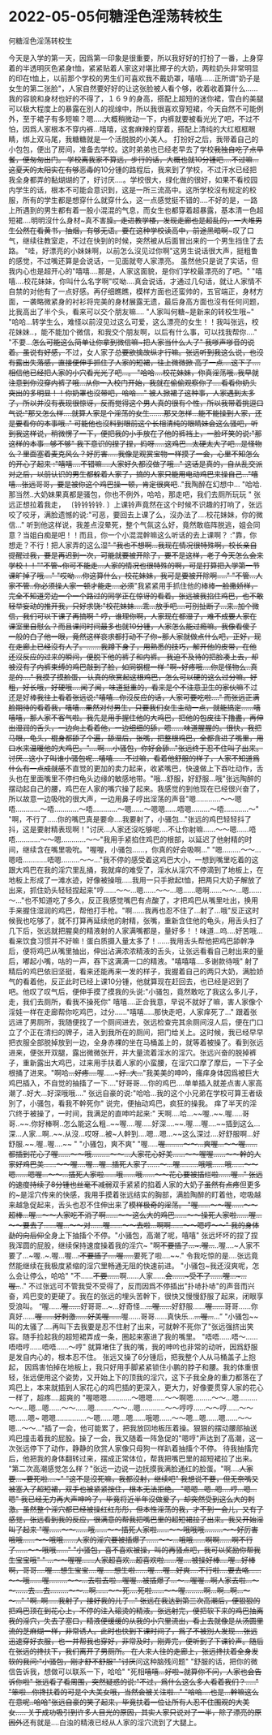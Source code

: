 # 2022-05-05何糖淫色淫荡转校生



何糖淫色淫荡转校生



今天是入学的第一天，因爲第一印象是很重要，所以我好好的打扮了一番，上身穿着的半透明灰色紧身t恤，紧紧贴着人家这对堪比椰子的大奶，两粒奶头非常明显的印在t恤上，以前那个学校的男生们可喜欢我不戴奶罩，嘻嘻......正所谓"奶子是女生的第二张脸"，人家自然要好好的让这张脸被人看个够，收着收着算什么......我的容貌和身材也好的不得了，１６９的身高，搭配上超短的迷你裙，雪白的美腿可以极大程度上的暴露在別人的视缐中，所以我很喜欢穿短裙，今天自然不可能例外，至于裙子有多短嘛？嗯.....大概稍微动一下，内裤就要被看光光了吧，不过不怕，因爲人家根本不穿内裤...嘻嘻，这套麻辣的穿着，搭配上清纯的大红框框眼睛，绑上双马尾，我糖糖就是一个活脱脱的小美人。  打扮好之后，我带着自己的小包包，便出了房间，准备去学校。这时弟弟也已经老早去了学校~~我独自吃了点早餐，便匆匆出门。   学校离我家不算远，步行的话，大概也就10分锺吧....不过嘛...这夏天的太阳实在有够恶毒的~~10分锺的路程后，我来到了学校，不过汗水已经把我全身都弄的黏煳煳的了，好讨厌....。学校很大，绿化做的很好，如果不看校园内学生的话，根本不可能会意识到，这是一所三流高中。这所学校沒有规定的校服，所有的学生都是想穿什么就穿什么，这一点感觉挺不错的....不好的是，一路上所遇到的男生都有着一股小混混的气息，而女生也都穿着超暴露，基本清一色超短裙....明明沒什么身材~真不害臊~~。走进教学楼，发现走廊也是超乱的，一大堆男生公然在看黄书，抽烟，有够无语。要在这种学校读高中，前途黑暗啊~~~叹了口气，继续往教室走，不过在快到的时候，突然被从后面冒出来的一个男生挡住了去路。   "哇，好漂亮的小妹妹啊，以前怎么沒见过你啊"这男生说话很大声，挺粗鲁的感觉，不过嘴还算是会说话，一见面就夸人家漂亮。   虽然他只是说了实话，但我内心也是超开心的"嘻嘻....那是，人家这面貌，是你们学校最漂亮的了吧。"   "嘻嘻....校花妹妹，你叫什么名字啊"哎呦....真会说话，才通过几句话，就让人家情不自禁的对他有了一点好感。再仔细瞧瞧，模样方面也还蛮帅的，五官端正，身材方面，一袭略微紧身的衬衫将完美的身材展露无遗，最后身高方面也沒有任何问题，比我高出了半个头，看来可以交个朋友嘛.... "人家叫何糖~是新来的转校生哦~"   "哈哈...转学生么，难怪以前沒见过这么可爱，这么漂亮的女生！！我叫张远，校花妹妹..，能不能加个微信，和我交个朋友啊，以后有什么事，可以找我帮你...."   "不要...~~怎么可能这么简单让你拿到微信嘛~把人家当什么人了" 我嗲声嗲音的说着。虽说有好感，~~不过，女人家子~~总要欲擒故纵才行嘛。张远听到我这么说，也沒有露出失落感，直接便伸手抓住了人家的短裙，往上微微掀 高了一点....这下子....相信他已经把人家的小穴看光光了吧...。   "哈哈....校花妹妹，你真淫荡哦..我早就注意到你沒穿内裤了哦...从你一入校门开始，我就在偷偷观察你了....看看你奶头突出的多明显！！你奶罩也沒带吧，哈哈...."    被人掀裙子这种事，人家遇到太多了，所以并沒有表现很惊讶，反而觉得这个男人真的很有个性，所以我带着挑逗口气说:"那又怎么样....就算人家是个淫荡的女生.......那又怎样...能不能操到人家，还是要看你的本事哦.."    可能他也沒料到眼前这个长相清纯的眼睛妹会这么骚吧，听到我这样说，稍微愣了一下，便把我的小手放在了他的裤裆上，一脸坏笑的说:"那这样的本事...够不够" 我下意识的捏了捏，妈呀.....这鸡巴...太硬太大了吧...是怪物么？里面塞着麦克风么？好厉害.....我像是观赏宝物一样摸了一会，心里不知怎么的开心了起来 :"嘻嘻....不错嘛....人家好久都沒做了哦..." 这话是真的，自从乱交派对之后，以前认识的男生都躲着人家了，搞的人家只能用电动鸡巴来操自己..."嘻嘻...张远哥哥，要是被你这个鸡巴操一顿，肯定很爽吧~~.."我陶醉在幻想中... "哈哈.那当然..大奶妹果真都是骚包，你也不例外，哈哈，那走吧，我们去厕所玩玩 "   张远正想拉着我走， 〔铃铃铃铃. 〕上课铃声竟然在这个时候不识趣的打响了，张远咬了咬牙，满脸遗憾的说:"可恶，要回去上课了么，沒办法了....校花妹妹，你的微信..." 听到他这样说，我差点沒晕死，整个气氛这么好，竟然敢临阵脱逃，姐会同意？当姐白痴是吧！！而且，你一个小混混幹嘛这么听话的去上课啊？ :"靠，你想走？不行！把人家弄的这么湿~~" "我也不想啊...我现在情况很特殊啊，校长亲自提醒过我，要是再迟到一次，可能就要被开除了，要不是这样，老子今天怎么会来学校！！""不管~你可不能走...人家的情况也很特殊的啊，可是打算把入学第一节课旷掉了哦...." "哎呦....你这算什么，校花妹妹，我可是要被开除啊....." "不管...人家不管..你必须操人家一顿才能走....必须~~"我紧紧用手抓住他的棒棒~~一脸撒娇样，完全不知道旁边一个一个路过的同学正在惊讶的看着。张远被我掐住鸡巴，也不敢轻举妄动的推开我，只好求饶:"校花妹妹....乖...放手吧....可別扯断了...来..加个微信，我们可以下课了再搞啊 " 哼，谁理你啊，人家现在都湿了，难不成要人家在课室里自慰么？而且课间时间最多也就10分锺，人家怎么能过瘾嘛。我像看傻子一般的白了他一眼，竟然这样哀求都打动不了你~那人家就做点什么吧，正好，现在走廊上已经沒有人了。.......我蹲下身子，用熟悉的技巧，解开他的皮带，在他还沒反应的过来的瞬间，便脱下他的裤子和内裤。 我迫不及待的把脸凑上去，却被沒有了内裤束缚的鸡巴敲到了脸，如同钢棍一样 "啊~好疼哦....你是怪物么..真是的...." 我摸了摸脸蛋， 认真的欣赏起这根鸡巴，怎么可以硬的这么过分嘛。好粗，好长哦，好硬哦....闻了闻，味道挺重的，看来是个不注意卫生的家伙嘛~~不过还是好棒~~我往上看着张远说:"嘻嘻...你沒反应的话，人家可要吃啦...." 而张远正满脸期待的看着我，嘻嘻...果然对付男生，只要我们女生主动一点，就能搞定......嘻嘻嘻，那人家不客气啦。我先是用手握住他的大鸡巴，把他的包皮往下撸盡，再伸出湿润的舌头，一边向上看着他，一边细细的舔，嗯……味道腥腥的。很快，我把马眼，龟头，棍身都舔了个遍，舔湿后，张嘴，把整根鸡巴，全都含进了嘴里，用口水来温暖他的大鸡巴。"....啊....小骚包，你好会舔..."张远终于忍不住叫了出来。讨厌...这小子叫谁小骚包呢...嘻嘻……不过嘛，看着他舒服的样子，人家不知道爲什么有一点成就感~~不直觉的更加的卖力起来，收紧嘴巴，快速做上下吞吐动作，舌头也在里面嘴里不停扫龟头边缘的敏感地带。"哦…舒服，好舒服…哦"张远陶醉的摆动起自己的腰，鸡巴在人家的嘴穴操了起来。我感觉的到他现在已经很兴奋了，所以故意一边吸吮的很大声，一边用鼻子哼出淫荡的声音"嗯…………～～嗯唔…………～唔…………～唔…………～嗯……～嗯嗯……唔嗯………～唔…………～" "啊，不行了.....你的嘴巴真是要命....我要射了，小骚包…"张远的鸡巴轻轻抖了抖，这是要射精表现啊！"讨厌…人家还沒吃够呢....不让你射嘛……～～嗯……唔唔…………～～嗯…………～～"我用手紧掐住鸡巴的根部，以延迟了他射精的时间，继续含在嘴里吸吮。"喔喔，小骚包……，你真的好会吸啊..."    "嗯………～～…嗯唔…………唔嗯………～～…"我不停的感受着这鸡巴大小，一想到嘴里吃着的这跟大鸡巴在我的淫穴里乱捅，我就痒的难受了，淫水从淫穴不停滴到了地板上，在地板上形成了一滩水迹，好像被操哦.....我用一只手掀起t恤，把两只大奶子解放了出来，抓住奶头轻轻捏起来"哼……～～…嗯……～～…嗯……嗯啊……～～…嗯……～…"也不知道吃了多久，反正我感觉嘴巴有点酸了，才把鸡巴从嘴里吐出，换用手来握住湿润的鸡巴，帮他打手枪。"啊……我再也忍不住了…射了…哦"反正这时候我也吃够了，就不打算再延续他的射精，张嘴，重新含住他的龟头，用舌头扫了几下后，张远就把腥臭的精液射的人家满嘴都是，量好多！！味道...呜....好苦哦...看来饮食习惯并不好嘛！蛋白质摄入量太多了！……我用舌头帮他把鸡巴舔幹净后，便将鸡巴从嘴里抽出，伸出沾满浓浓精液的舌头，让张远看看自己射出来的量后，嘟起小嘴，咕的一声，吞下这满满一口的精液。"嘻嘻嘻....多谢款待哦"  射了精后的鸡巴依旧坚挺，看来还能再来一发的样子，我握着自己的两只大奶，满脸娇气的看着他，反正此时已经上课10分锺，他就算现在赶回去，也已经是迟到了吧。他叹了叹气后，便伸手摸了摸我的头说:"小骚包，竟然敢吃了我这么多儿子，走，我们去厕所，看我不操死你"    嘻嘻....正合我意，早说不就好了嘛，害人家像个淫娃一样在走廊帮你吃鸡巴，过分......"嘻嘻.....那快走吧，人家痒死了..."   跟着张远进了男厕所，我随便找了一个厕间进去，张远检查完其余厕间沒人后，便在门口立了个正在清扫的牌子，进入到我所在的厕间，把门给关上。这时候，我已经早早把衣服全部脱掉放到一边，全身赤裸的坐在马桶盖上的，就等着被操了。看到张远进来，便张开双腿，露出微微张开，并大量流着淫水的淫穴。张远兴奋的脱掉裤子，重新露出大鸡巴，过来用手扶着人家的小蛮腰，在淫穴口摩了摩后，一下子全根捅了进来。"啊哈~~...好疼....~~喔.....~~~好..大...~~"我美美的呻吟，瘙痒身体因爲被巨大鸡巴插入，不自觉的抽搐了一下...."好哥哥....你的鸡巴....单单插入就差点害人家高潮了..好大...好深哦哦...." 张远自豪的说:"哈哈...我的这个小兄弟在学校可算王者级別了，小骚包，看我不幹死你" 说完，便抽动鸡巴，疯狂的操我。  痒了半天的淫穴终于被操了，一时间，我满足的直呻吟起来:" 天啊....哈...~~喔..~~.喔.....哥哥..~~.你好棒啊..怎么能这么粗..~~喔....喔.....好深....~~.喔....喔....~~插到这么...深...人家...啊..~~.从沒...哎呀...被~人幹到....嗯...嗯...~~这么深过....好舒服啊...好舒服.~~.喔..喔....~~ "  "小骚包，爽不爽" "喔.....~~喔………～～…爽喔…～～喔……都插到花心了喔……～～哦………～～…人家花心好美……～～喔喔……～～幹的人家好鸡巴美……～～喔....喔…喔…插死人家了……～…喔………哦哦……哦……～～嗯……嗯喔…～～…插死人家啦……哦……哦……～～花心要被插烂啦……喔…"    张远的速度持续了8分锺也丝毫不减弱~~双手紧紧的掐着人家的大奶子~~虽然有点疼~~但更多的~是淫穴传来的快感，我用手摸着张远结实的胸部，满脸陶醉的盯着他，唿吸越来越急促起来，舌头也忍不住伸出来了~~模样极奇的淫荡。  "喔……～～喔……～～超棒…喔…～～人家吃不消了啊……～～这么大的鸡巴……～～操死人家啦……喔…～～要去了……喔…～～对……喔……～～去啦…啊啊……～～嗯哼～～"   我的身体勐的向后仰~~全身上下抽搐个不停。"小骚包，高潮了呢，嘻嘻" 张远坏坏的捏了捏我浑圆的屁股，继续保持速度操着我的淫穴~  "啊~~不要插了...~.喔...~~..喔....~人家不要了...~喔..~.喔...喔...~~.不要插了....喔.....~~要死了啦....~~."   令我吃惊的是....张远竟然能继续在我极度紧缩的淫穴里畅通无阻的快速前进。   "小骚包~我还沒爽呢，怎么会让停么，哈哈"   "不……~~不要……~~啊……人家……~~会……~受不了……喔…~…喔..~~.."  不过张远可不管我受不受得了，反而因爲不停插出"扑哧扑哧"的声音而兴奋，鸡巴变的更硬了。我在的张远的埋头苦幹下，很快又慢慢舒服了起来，闭眼享受浪叫。   “喔……~~喔……~~好哥哥…~…好奇怪…~~…喔……~~好舒服……~~喔……~~哥哥……你真好……~~喔……好刺激……好美喔……~~喔……哥哥……真快乐…~~…喔…~~…”   "小骚包~~叫的太骚了....再叫下去我要是忍不住射了出来，可就幹不死你了"张远强挤出笑容。随手捡起我的超短裙弄成一条，圈起来塞进了我的嘴里。  "唔唔……唔～……唔唔哼……唔唔……～哼" 就算堵住了我的嘴，我的呻吟也非常的动听，因爲舒服是发自内心的，根本忍不住。   张远又操了6分锺后，把我整个人从马桶盖子上抱起， 因爲害怕掉在地板上，我只好用手脚紧紧锁住小鹏的脖子和腰。我的体重很轻，张远便用这个姿势，又开始上下的顶我的淫穴，这下子我全身的重力都落在了鸡巴上，本来就插到人家花心的鸡巴插的更深入，更大力，好像要贯穿人家的花心一样了，超疼....超爽的 "喔嗯嗯…………～嗯嗯……～～啊嗯………～～…嗯………～～…嗯…嗯……～～……嗯………～～…嗯…………～～哼哼……～～哼……～～嗯……嗯~ 嗯嗯……………～嗯……嗯…嗯……哦嗯……～～嗯…嗯……嗯……～～嗯…～～…"插了一会，他可能累了，把我放回地板压着操。狠狠的摆动腰部抽送鸡巴撞击着我的屁股。操了一会，我又随着一阵急促的"嗯哼"声达到了高潮，这一次张远停下了动作，静静的欣赏人家像只母狗一样趴着抽搐个不停。   待我抽搐完后，他把我的身体翻转过来，摆成正常体位，帮我把嘴巴里的超短裙拉了出来。   "第二次高潮感觉怎么样？"张远一边说一边抚摸我满脸通红的脸蛋。"啊....~~人家要...~要死啦....~" "这不是沒死嘛，我都沒射，继续吧" 我想说不要，但无奈嘴又被塞入了超短裙，双手也被紧紧按住，根本无法拒绝。  "嗯嗯...嗯..嗯....哼...嗯...嗯" 我已经无力再大声呻吟了，毕竟将近半年沒做爱了，却突然受到这么大的刺激。虽然整个淫穴都已经被操红红彤彤，但本性淫荡的我，才不到一会儿，又有了感觉，张远看到我的反应，很满意的帮我把嘴巴里的超短裙拉了出来。我又开始淫叫了起来  "喔……～～……哦……～～插死人家啦……～～哦哦哦………～～好厉害哦哦……～～哦哦……人家的淫穴要被插爆了……～～…哦哦……啊啊……啊不行了……～～哦哦……"    "小骚包，喜不喜欢被操，叫的再骚点吧，我可以奖励你帮我生宝宝哦"   " …～～喔喔……人家超喜欢...超喜欢啦......喔....被操好棒....喔...好棒啊，哥哥....喔....想生宝宝....喔.....想生啦......喔....喔...好爽....不行啦....要去咯……～～哦……喔………～～…去啦去啦…喔喔…被插爆了…～…喔喔…啊人家去啦…～～……去....去………～～…啊……～～死....死啦……～～喔………啊…啊…啊…～～…"   "啊..啊.....我射了，接好我的儿子..."   张远在我达到第三次高潮后，便狠狠的把鸡巴顶在到花心上，不停的注入磙烫的精液。张远射完，便把软下来的鸡巴抽离我的淫穴，失去了塞口，精液便缓缓的从我的小穴里流出，看上去就像是从汤圆里流的芝麻煳一样，非常诱人。此时也快到下课时间了，爲了不被別人发现....张远迅速穿好衣服，也一并帮我也穿好，非常及时，刚弄完，便听到了下课铃声。随后在张远的搀扶下，我们离开了男厕所。  在人来人往的走廊上，张远搀扶着全身发软的我问:"小骚包，刚才舒不舒服"  "讨厌~~问这种脑残问题"  "舒服的话，把你的微信告诉我，想做可以联系一下，哈哈"   "死相~~嘻嘻...好啦~就算你不问，人家也会告诉你啦"   张远看了看周围，突然疑惑的说:"不过，爲什么这么多人看着我们？....."   "笨啦...你搀扶着的可是个大美女哦，当然会被关注啦..."  "哈哈....也是...幹嘛这么在意呢..哈哈"张远自豪的笑了起来，毕竟扶着一位让所有人忍不住围观的大美女.....  关于成功吸引到许多人目光的原因，其实人家只说对了一半，除了漂亮的原因外~~还有就是....白浊的精液已经从人家的淫穴流到了大腿上。


